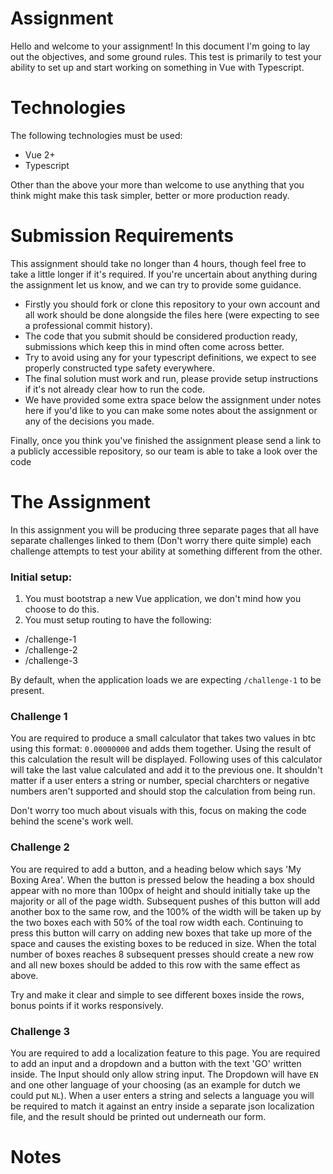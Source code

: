 # Assignment

Hello and welcome to your assignment! In this document I'm going to lay out the objectives, and some ground rules.
This test is primarily to test your ability to set up and start working on something in Vue with Typescript.
 
# Technologies
The following technologies must be used:

- Vue 2+
- Typescript

Other than the above your more than welcome to use anything that you think might make this task simpler, better or more production ready.

# Submission Requirements
This assignment should take no longer than 4 hours, though feel free to take a little longer if it's required. If you're uncertain about anything during the assignment let us know, and we can try to provide some guidance.

- Firstly you should fork or clone this repository to your own account and all work should be done alongside the files here (were expecting to see a professional commit history).
- The code that you submit should be considered production ready, submissions which keep this in mind often come across better.
- Try to avoid using any for your typescript definitions, we expect to see properly constructed type safety everywhere.
- The final solution must work and run, please provide setup instructions if it's not already clear how to run the code.
- We have provided some extra space below the assignment under notes here if you'd like to you can make some notes about the assignment or any of the decisions you made.

Finally, once you think you've finished the assignment please send a link to a publicly accessible repository, so our team is able to take a look over the code

# The Assignment

In this assignment you will be producing three separate pages that all have separate challenges linked to them (Don't worry there quite simple) each challenge attempts to test your ability at something different from the other.

### Initial setup:

1) You must bootstrap a new Vue application, we don't mind how you choose to do this.
2) You must setup routing to have the following:

- /challenge-1
- /challenge-2
- /challenge-3

By default, when the application loads we are expecting `/challenge-1` to be present.

### Challenge 1

You are required to produce a small calculator that takes two values in btc using this format: `0.00000000` and adds them together. Using the result of this calculation the result will be displayed. Following uses of this calculator will take the last value calculated and add it to the previous one. It shouldn't matter if a user enters a string or number, special charchters or negative numbers aren't supported and should stop the calculation from being run.

Don't worry too much about visuals with this, focus on making the code behind the scene's work well.

### Challenge 2

You are required to add a button, and a heading below which says 'My Boxing Area'. When the button is pressed below the heading a box should appear with no more than 100px of height and should initially take up the majority or all of the page width. Subsequent pushes of this button will add another box to the same row, and the 100% of the width will be taken up by the two boxes each with 50% of the toal row width each. Continuing to press this button will carry on adding new boxes that take up more of the space and causes the existing boxes to be reduced in size. When the total number of boxes reaches 8 subsequent presses should create a new row and all new boxes should be added to this row with the same effect as above.

Try and make it clear and simple to see different boxes inside the rows, bonus points if it works responsively.

### Challenge 3

You are required to add a localization feature to this page. You are required to add an input and a dropdown and a button with the text 'GO' written inside. The Input should only allow string input. The Dropdown will have `EN` and one other language of your choosing (as an example for dutch we could put `NL`). When a user enters a string and selects a language you will be required to match it against an entry inside a separate json localization file, and the result should be printed out underneath our form.

# Notes